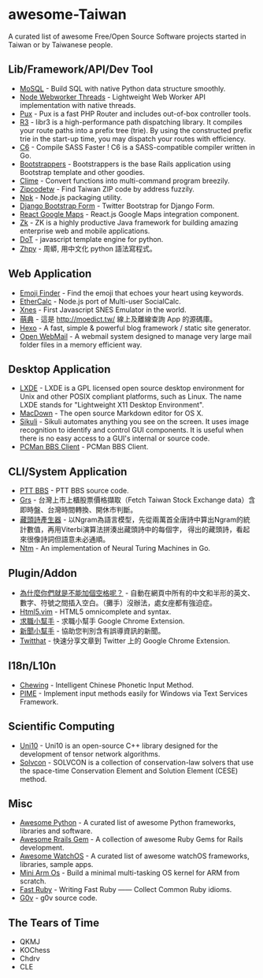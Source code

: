 # awesome-Taiwan
A curated list of awesome Free/Open Source Software projects started in Taiwan or by Taiwanese people.

## Lib/Framework/API/Dev Tool
* [MoSQL](https://github.com/moskytw/mosql) - Build SQL with native Python data structure smoothly.
* [Node Webworker Threads](https://github.com/audreyt/node-webworker-threads) - Lightweight Web Worker API implementation with native threads.
* [Pux](https://github.com/c9s/Pux) - Pux is a fast PHP Router and includes out-of-box controller tools.
* [R3](https://github.com/c9s/r3) - libr3 is a high-performance path dispatching library. It compiles your route paths into a prefix tree (trie). By using the constructed prefix trie in the start-up time, you may dispatch your routes with efficiency. 
* [C6](https://github.com/c9s/c6) - Compile SASS Faster ! C6 is a SASS-compatible compiler written in Go. 
* [Bootstrappers](https://github.com/xdite/bootstrappers) - Bootstrappers is the base Rails application using Bootstrap template and other goodies.
* [Clime](https://github.com/moskytw/clime) - Convert functions into multi-command program breezily.
* [Zipcodetw](https://github.com/moskytw/zipcodetw) - Find Taiwan ZIP code by address fuzzily.
* [Npk](https://github.com/cfsghost/npk) - Node.js packaging utility.
* [Django Bootstrap Form](https://github.com/tzangms/django-bootstrap-form) - Twitter Bootstrap for Django Form.
* [React Google Maps](https://github.com/tomchentw/react-google-maps) - React.js Google Maps integration component.
* [Zk](http://www.zkoss.org/) - ZK is a highly productive Java framework for building amazing enterprise web and mobile applications.
* [DoT](https://github.com/lucemia/doT) - javascript template engine for python.
* [Zhpy](https://github.com/gasolin/zhpy) - 周蟒, 用中文化 python 語法寫程式。

## Web Application
* [Emoji Finder](https://github.com/muan/emoji) - Find the emoji that echoes your heart using keywords.
* [EtherCalc](https://github.com/audreyt/ethercalc) - Node.js port of Multi-user SocialCalc. 
* [Xnes](https://github.com/tjwei/xnes) - First Javascript SNES Emulator in the world.
* [萌典](https://github.com/audreyt/moedict-webkit) - 這是 http://moedict.tw/ 線上及離線查詢 App 的源碼庫。
* [Hexo](https://hexo.io/) - A fast, simple & powerful blog framework / static site generator.
* [Open WebMail](http://openwebmail.org/) - A webmail system designed to manage very large mail folder files in a memory efficient way.

## Desktop Application
* [LXDE](http://lxde.org/lxde/) - LXDE is a GPL licensed open source desktop environment for Unix and other POSIX compliant platforms, such as Linux. The name LXDE stands for "Lightweight X11 Desktop Environment".
* [MacDown](http://macdown.uranusjr.com/) - The open source Markdown editor for OS X.
* [Sikuli](http://www.sikuli.org/) - Sikuli automates anything you see on the screen. It uses image recognition to identify and control GUI components. It is useful when there is no easy access to a GUI's internal or source code.
* [PCMan BBS Client](http://pcman.ptt.cc/) - PCMan BBS Client.

## CLI/System Application
* [PTT BBS](https://github.com/ptt/pttbbs) - PTT BBS source code.
* [Grs](https://github.com/toomore/grs) - 台灣上市上櫃股票價格擷取（Fetch Taiwan Stock Exchange data）含即時盤、台灣時間轉換、開休市判斷。
* [藏頭詩產生器](https://github.com/ckmarkoh/AcrosticPoem) -  以Ngram為語言模型，先從兩萬首全唐詩中算出Ngram的統計數值，再用Viterbi演算法拼湊出藏頭詩中的每個字， 得出的藏頭詩，看起來很像詩詞但語意未必通順。
* [Ntm](https://github.com/fumin/ntm) - An implementation of Neural Turing Machines in Go.


## Plugin/Addon
* [為什麼你們就是不能加個空格呢？](https://github.com/vinta/paranoid-auto-spacing) - 自動在網頁中所有的中文和半形的英文、數字、符號之間插入空白。（攤手）沒辦法，處女座都有強迫症。
* [Html5.vim](https://github.com/othree/html5.vim) - HTML5 omnicomplete and syntax.
* [求職小幫手](https://github.com/ronnywang/jobhelper) - 求職小幫手 Google Chrome Extension.
* [新聞小幫手](https://github.com/g0v/newshelper-extension) - 協助您判別含有誤導資訊的新聞。
* [Twitthat](https://github.com/tzangms/twitthat-chrome-extesion) - 快速分享文章到 Twitter 上的 Google Chrome Extension.


## I18n/L10n
* [Chewing](http://chewing.im/) - Intelligent Chinese Phonetic Input Method.
* [PIME](https://github.com/EasyIME/PIME) - Implement input methods easily for Windows via Text Services Framework.

## Scientific Computing
* [Uni10](http://www.uni10.org/) - Uni10 is an open-source C++ library designed for the development of tensor network algorithms.
* [Solvcon](http://www.solvcon.net/) - SOLVCON is a collection of conservation-law solvers that use the space-time Conservation Element and Solution Element (CESE) method.

## Misc
* [Awesome Python](https://github.com/vinta/awesome-python) - A curated list of awesome Python frameworks, libraries and software.
* [Awesome Rrails Gem](https://github.com/hothero/awesome-rails-gem) - A collection of awesome Ruby Gems for Rails development.
* [Awesome WatchOS](https://github.com/yenchenlin1994/awesome-watchos) - A curated list of awesome watchOS frameworks, libraries, sample apps.
* [Mini Arm Os](https://github.com/jserv/mini-arm-os) - Build a minimal multi-tasking OS kernel for ARM from scratch.
* [Fast Ruby](https://github.com/JuanitoFatas/fast-ruby) - Writing Fast Ruby —— Collect Common Ruby idioms.
* [G0v](https://github.com/g0v) - g0v source code.

## The Tears of Time
* QKMJ  
* KOChess  
* Chdrv  
* CLE  
